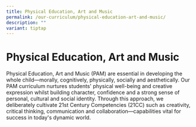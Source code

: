 ```yaml
---
title: Physical Education, Art and Music
permalink: /our-curriculum/physical-education-art-and-music/
description: ""
variant: tiptap
---
```

<h1>Physical Education, Art and Music</h1>
<p>Physical Education, Art and Music (PAM) are essential in developing the
whole child—morally, cognitively, physically, socially and aesthetically.
Our PAM curriculum nurtures students' physical well-being and creative
expression whilst building character, confidence and a strong sense of
personal, cultural and social identity. Through this approach, we deliberately
cultivate 21st Century Competencies (21CC) such as creativity, critical
thinking, communication and collaboration—capabilities vital for success
in today's dynamic world.</p>
<p></p>